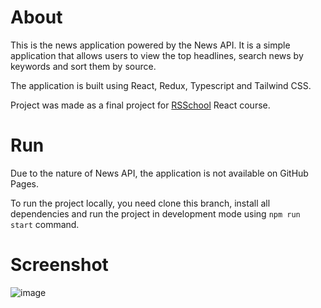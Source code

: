 # About
This is the news application powered by the News API. 
It is a simple application that allows users to view the top headlines, search news by keywords and sort them by source. 

The application is built using React, Redux, Typescript and Tailwind CSS.

Project was made as a final project for [RSSchool](https://rs.school/) React course.

# Run
Due to the nature of News API, the application is not available on GitHub Pages.

To run the project locally, you need clone this branch, install all dependencies and 
run the project in development mode using `npm run start` command.

# Screenshot
![image](https://github.com/eu-peregudova/news-app/assets/90528280/3e3741fe-8723-419f-bcba-140c9dc43556)
